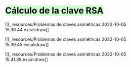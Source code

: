 # <mark style="background: #BBFABBA6;">Cálculo de la clave RSA</mark>
![[_resources/Problemas de claves asimétricas 2023-10-05 15.30.44.excalidraw]]

![[_resources/Problemas de claves asimétricas 2023-10-05 15.39.45.excalidraw]]

![[_resources/Problemas de claves asimétricas 2023-10-05 15.41.38.excalidraw]]